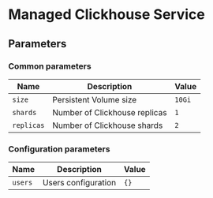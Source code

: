 # Managed Clickhouse Service

## Parameters

### Common parameters

| Name       | Description                   | Value  |
| ---------- | ----------------------------- | ------ |
| `size`     | Persistent Volume size        | `10Gi` |
| `shards`   | Number of Clickhouse replicas | `1`    |
| `replicas` | Number of Clickhouse shards   | `2`    |

### Configuration parameters

| Name    | Description         | Value |
| ------- | ------------------- | ----- |
| `users` | Users configuration | `{}`  |
